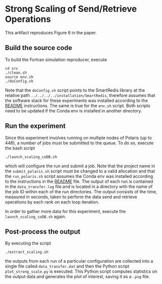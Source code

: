 # Strong Scaling of Send/Retrieve Operations
This artifact reproduces Figure 6 in the paper.


## Build the source code
To build the Fortran simulation reproducer, execute
```
cd src
./clean.sh
source env.sh
./doConfig.sh
```

Note that the `doConfig.sh` script points to the SmartRedis library at the relative path `../../../../installation/SmartRedis`, therefore assumes that the software stack for these experiments was installed according to the [README](../../../README.md) instructions. The same is true for the `env.sh` script. Both scripts need to be updated if the Conda env is installed in another directory.

## Run the experiment
Since this experiment involves running on multiple nodes of Polaris (up to 448), a number of jobs must be submitted to the queue.
To do so, execute the bash script
```
./launch_scaling_coDB.sh
```
 which will configure the run and submit a job. Note that the project name in the `submit_polaris.sh` script must be changed to a valid allocation and that the `run_polaris.sh` script assumes the Conda env was installed according to the instructions in the [README](../../../README.md) file.
 The output of each run is contained in the `data_transfer.log` file and is located in a directory with the name of the job ID within each of the run directories. 
 The output consists of the time, measured in seconds, taken to perform the data send and retrieve operations by each rank on each loop iteration.
 
 
 In order to gather more data for this experiment, execute the `launch_scaling_coDB.sh` again.
 
 ## Post-process the output
 By executing the script
 ```
 ./extract_scaling.sh
 ```
 the outputs from each run of a particular configuration are collected into a single file called `data_transfer.dat` and then the Python script `plot_strong_scale.py` is executed. 
 This Python script computes statistics on the output data and generates the plot of interest, saving it as a `.png` file.
 
